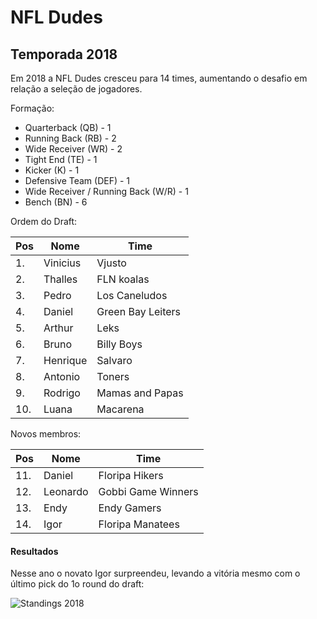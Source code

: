 # NFL Dudes

## Temporada 2018

Em 2018 a NFL Dudes cresceu para 14 times, aumentando o desafio em relação a seleção de jogadores.

Formação:

- Quarterback (QB) - 1
- Running Back (RB) - 2
- Wide Receiver (WR) - 2
- Tight End (TE) - 1
- Kicker (K) - 1
- Defensive Team (DEF) - 1
- Wide Receiver / Running Back (W/R) - 1
- Bench (BN) - 6

Ordem do Draft:

| Pos | Nome     | Time              |
| --- | -------- | ----------------- |
| 1.  | Vinicius | Vjusto            |
| 2.  | Thalles  | FLN koalas        |
| 3.  | Pedro    | Los Caneludos     |
| 4.  | Daniel   | Green Bay Leiters |
| 5.  | Arthur   | Leks              |
| 6.  | Bruno    | Billy Boys        |
| 7.  | Henrique | Salvaro           |
| 8.  | Antonio  | Toners            |
| 9.  | Rodrigo  | Mamas and Papas   |
| 10. | Luana    | Macarena          |

Novos membros:

| Pos | Nome     | Time               |
| --- | -------- | ------------------ |
| 11. | Daniel   | Floripa Hikers     |
| 12. | Leonardo | Gobbi Game Winners |
| 13. | Endy     | Endy Gamers        |
| 14. | Igor     | Floripa Manatees   |

#### Resultados

Nesse ano o novato Igor surpreendeu, levando a vitória mesmo com o último pick do 1o round do draft:

![Standings 2018](https://antonioduarte.github.io/nfldudes/images/standings-2018.png)
